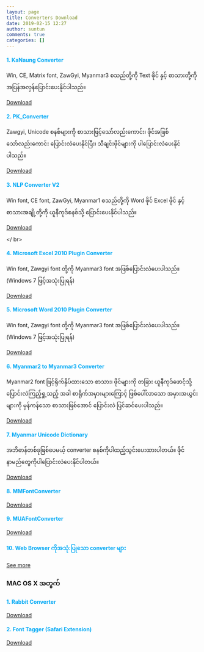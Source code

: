 ```yaml
---
layout: page
title: Converters Download
date: 2019-02-15 12:27
author: suntun
comments: true
categories: []
---
```

<!-- wp:html -->
<div class="row">
<div class="col col-md-8">
<h4 style="color:#03a9f5;">1. KaNaung Converter</h4>
<p style="margin-top: 0em;">Win, CE, Matrix font, ZawGyi, Myanmar3 စသည်တို့ကို Text ဖိုင် နှင့် စာသားတို့ကို အပြန်အလှန်ပြောင်းပေးနိုင်ပါသည်။</p>
</div>
<div class="col-6 col-md-4"><a href="https://storage.googleapis.com/google-code-archive-downloads/v2/code.google.com/kanaung/KaNaungConverter_Window_Build200508.zip">Download</a></div>
</div>
</ br>
<div class="row">
<div class="col col-md-8">
<h4 style="color:#03a9f5;">2. PK_Converter</h4>
<p style="margin-top: 0em;">Zawgyi, Unicode စနစ်များကို စာသားဖြင့်သော်လည်းကောင်း၊ ဖိုင်အဖြစ်သော်လည်းကောင်း ပြောင်းလဲပေးနိုင်ပြီး၊ သီချင်းဖိုင်များကို ပါပြောင်းလဲပေးနိုင်ပါသည်။</p>
</div>
<div class="col-6 col-md-4"><a href="http://www.mediafire.com/file/lyj3ae3g4mm7uuw/PK_Converter+%28no+Java%29.zip" target="_blank" rel="noopener noreferrer">Download</a></div>
</div>
</ br>
<div class="row">
<div class="col col-md-8">
<h4 style="color:#03a9f5;">3. NLP Converter V2</h4>
<p style="margin-top: 0em;">Win font, CE font, ZawGyi, Myanmar1 စသည်တို့ကို Word ဖိုင် Excel ဖိုင် နှင့် စာသားအချို့တို့ကို ယူနီကုဒ်စနစ်သို့ ပြောင်းပေးနိုင်ပါသည်။</p>
</div>
<div class="col-6 col-md-4"><a href="http://localhost/unicodetoday/downloads/converters/Myanmar2CorrectionSetup.msi" target="_blank" rel="noopener noreferrer">Download</a>
</div>
</div>

</ br>
<div class="row">
<div class="col col-md-8">
<h4 style="color:#03a9f5;">4. Microsoft Excel 2010 Plugin Converter</h4>
<p style="margin-top: 0em;">Win font, Zawgyi font တို့ကို Myanmar3 font အဖြစ်ပြောင်းလဲပေးပါသည်။ (Windows 7 ဖြင့်အသုံးပြုရန်)</p>
</div>
<div class="col-6 col-md-4"><a href="http://localhost/unicodetoday/downloads/converters/Excel_2010_Plugin_Converter.zip" target="_blank" rel="noopener noreferrer">Download</a></div>
</div>
</div>
</ br>
<div class="row">
<div class="col col-md-8">
<h4 style="color:#03a9f5;">5. Microsoft Word 2010 Plugin Converter</h4>
<p style="margin-top: 0em;">Win font, Zawgyi font တို့ကို Myanmar3 font အဖြစ်ပြောင်းလဲပေးပါသည်။ (Windows 7 ဖြင့်အသုံးပြုရန်)</p>
</div>
<div class="col-6 col-md-4"><a href="http://localhost/unicodetoday/downloads/converters/converters/Word_2010_Plugin_Converter.zip" target="_blank" rel="noopener noreferrer">Download</a></div>
</div>
</ br>
<div class="row">
<div class="col col-md-8">
<h4 style="color:#03a9f5;">6. Myanmar2 to Myanmar3 Converter</h4>
<p style="margin-top: 0em;">Myanmar2 font ဖြင့်ရိုက်နှိပ်ထားသော စာသား၊ ဖိုင်များကို တခြား ယူနီကုဒ်ဖောင့်သို့ ပြောင်းလဲကြည့်ရှု့သည့် အခါ စာရိုက်အမှားများကြောင့် ဖြစ်ပေါ်လာသော အမှားအယွင်းများကို မှန်ကန်သော စာသားဖြစ်အောင် ပြောင်းလဲ ပြင်ဆင်ပေးပါသည်။</p>
</div>
<div class="col-6 col-md-4"><a href="http://localhost/unicodetoday/downloads/converters/converters/Myanmar2CorrectionSetup.msi" target="_blank" rel="noopener noreferrer">Download</a></div>
</div>
</ br>
<div class="row">
<div class="col col-md-8">
<h4 style="color:#03a9f5;">7. Myanmar Unicode Dictionary</h4>
<p style="margin-top: 0em;">အဘိဓာန်တစ်ခုဖြစ်ပေမယ့် converter စနစ်ကိုပါထည့်သွင်းပေးထားပါတယ်။ ဖိုင်နာမည်တွေကိုပါပြောင်းလဲပေးနိုင်ပါတယ်။</p>
</div>
<div class="col-6 col-md-4"><a href="http://localhost/unicodetoday/downloads/converters/converters/Myanmar%20Unicode%20Dictionary.exe" target="_blank" rel="noopener noreferrer">Download</a></div>
</div>
<div class="row">
<div class="col col-md-8">
<h4 style="color:#03a9f5;">8. MMFontConverter</h4>
</div>
<div class="col-6 col-md-4"><a href="http://localhost/unicodetoday/downloads/converters/converters/MMFontConverter.exe" target="_blank" rel="noopener noreferrer">Download</a></div>
</div>
<div class="row">
<div class="col col-md-8">
<h4 style="color:#03a9f5;">9. MUAFontConverter</h4>
</div>
<div class="col-6 col-md-4"><a href="http://localhost/unicodetoday/downloads/converters/converters/MUAFC.exe" target="_blank" rel="noopener noreferrer">Download</a></div>
</div>
<div class="row">
<div class="col col-md-8">
<h4 style="color:#03a9f5;">10. Web Browser ကိုအသုံ:ပြုသော converter များ</h4>
</div>
<div class="col-6 col-md-4"><a href="http://localhost/unicodetoday/2017/03/17/converter/">See more</a></div>
</div>
<div class="container-fluid">
<h3>MAC OS X အတွက်</h3>
<div class="row">
<div class="col col-md-8">
<h4 style="color:#03a9f5;">1. Rabbit Converter</h4>
</div>
<div class="col-6 col-md-4"><a href="https://itunes.apple.com/sg/app/rabbit-converter/id1219960370?mt=12" target="_blank" rel="noopener noreferrer">Download</a></div>
</div>
<div class="row">
<div class="col col-md-8">
<h4 style="color:#03a9f5;">2. Font Tagger (Safari Extension)</h4>
</div>
<div class="col-6 col-md-4"><a href="http://localhost/unicodetoday/downloads/converters/converters/FontTagger.safariextz" target="_blank" rel="noopener noreferrer">Download</a></div>
</div>
</div>
<!-- /wp:html -->
